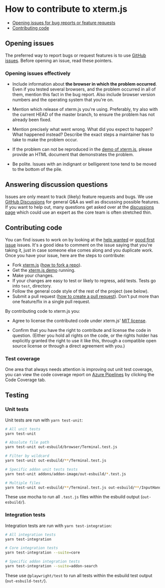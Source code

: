 # How to contribute to xterm.js

- [Opening issues for bug reports or feature requests](#opening-issues)
- [Contributing code](#contributing-code)

## Opening issues

The preferred way to report bugs or request features is to use
[GitHub issues](http://github.com/sourcelair/xterm.js/issues). Before
opening an issue, read these pointers.

### Opening issues effectively

- Include information about **the browser in which the problem occurred**. Even
  if you tested several browsers, and the problem occurred in all of them,
  mention this fact in the bug report. Also include browser version numbers and
  the operating system that you're on.

- Mention which release of xterm.js you're using. Preferably, try also with
  the current HEAD of the master branch, to ensure the problem has not already been
  fixed.

- Mention precisely what went wrong. What did you expect to happen? What happened instead? Describe the
  exact steps a maintainer has to take to make the problem occur.

- If the problem can not be reproduced in the [demo of xterm.js](https://github.com/xtermjs/xterm.js/wiki/Contributing#running-the-demo), please provide an HTML document that demonstrates the problem.

- Be polite. Issues with an indignant or belligerent tone tend to be moved to the
  bottom of the pile.

## Answering discussion questions

Issues are only meant to track (likely) feature requests and bugs. We use [GitHub Discussions](https://github.com/xtermjs/xterm.js/discussions) for general Q&A as well as discussing possible features. If you want to help out, many questions get asked over at the [discussions page](https://github.com/xtermjs/xterm.js/discussions) which could use an expert as the core team is often stretched thin.

## Contributing code

You can find issues to work on by looking at the [help wanted](https://github.com/xtermjs/xterm.js/issues?q=is%3Aissue+is%3Aopen+label%3A%22help+wanted%22) or [good first issue](https://github.com/xtermjs/xterm.js/issues?q=is%3Aissue+is%3Aopen+label%3A%22good+first+issue%22) issues. It's a good idea to comment on the issue saying that you're taking it, just in case someone else comes along and you duplicate work. Once you have your issue, here are the steps to contribute:

- Fork [xterm.js](https://github.com/sourcelair/xterm.js/)
  ([how to fork a repo](https://help.github.com/articles/fork-a-repo)).
- Get the [xterm.js demo](https://github.com/xtermjs/xterm.js/wiki/Contributing#running-the-demo) running.
- Make your changes.
- If your changes are easy to test or likely to regress, add tests. Tests go into `test`, directory.
- Follow the general code style of the rest of the project (see below).
- Submit a pull request
([how to create a pull request](https://help.github.com/articles/fork-a-repo)).
  Don't put more than one feature/fix in a single pull request.

By contributing code to xterm.js you:

 - Agree to license the contributed code under xterm.js' [MIT
   license](LICENSE).

 - Confirm that you have the right to contribute and license the code
   in question. (Either you hold all rights on the code, or the rights
   holder has explicitly granted the right to use it like this,
   through a compatible open source license or through a direct
   agreement with you.)

### Test coverage

One area that always needs attention is improving out unit test coverage, you can view the code coverage report on [Azure Pipelines](https://dev.azure.com/xtermjs/xterm.js/_build/latest?definitionId=3) by clicking the Code Coverage tab.

## Testing

### Unit tests

Unit tests are run with `yarn test-unit`:

```sh
# All unit tests
yarn test-unit

# Absolute file path
yarn test-unit out-esbuild/browser/Terminal.test.js

# Filter by wildcard
yarn test-unit out-esbuild/**/Terminal.test.js

# Specific addon unit tests tests
yarn test-unit addons/addon-image/out-esbuild/*.test.js

# Multiple files
yarn test-unit out-esbuild/**/Terminal.test.js out-esbuild/**/InputHandler.test.js
```

These use mocha to run all `.test.js` files within the esbuild output (`out-esbuild/`).

### Integration tests

Integration tests are run with `yarn test-integration`:

```sh
# All integration tests
yarn test-integration

# Core integration tests
yarn test-integration --suite=core

# Specific addon integration tests
yarn test-integration --suite=addon-search
```

These use `@playwright/test` to run all tests within the esbuild test output (`out-esbuild-test/`).
